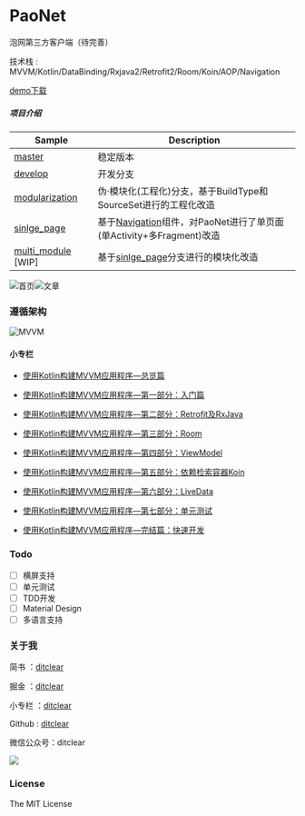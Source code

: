 # PaoNet
泡网第三方客户端（待完善）

技术栈 : MVVM/Kotlin/DataBinding/Rxjava2/Retrofit2/Room/Koin/AOP/Navigation

[demo下载](https://fabu.love/paonet)

##### 项目介绍

| Sample                                                       | Description                                                  |
| ------------------------------------------------------------ | ------------------------------------------------------------ |
| [master](https://github.com/ditclear/PaoNet)                 | 稳定版本                                                     |
| [develop](https://github.com/ditclear/PaoNet/tree/develop)   | 开发分支                                                     |
| [modularization](https://github.com/ditclear/PaoNet/tree/modularization) | 伪·模块化(工程化)分支，基于BuildType和SourceSet进行的工程化改造 |
| [sinlge_page](https://github.com/ditclear/PaoNet/tree/single_page) | 基于[Navigation](https://developer.android.google.cn/topic/libraries/architecture/navigation/navigation-implementing)组件，对PaoNet进行了单页面(单Activity+多Fragment)改造 |
| [multi_module](https://github.com/ditclear/PaoNet/tree/multi_module) [WIP] | 基于[sinlge_page](https://github.com/ditclear/PaoNet/tree/single_page)分支进行的模块化改造 |





![首页](screenshot/home.png)![文章](screenshot/article.png)



### 遵循架构

![MVVM](http://upload-images.jianshu.io/upload_images/3722695-70230207c39b8601.png?imageMogr2/auto-orient/strip%7CimageView2/2/w/1240)

#### 小专栏

- [使用Kotlin构建MVVM应用程序—总览篇](https://xiaozhuanlan.com/topic/1736458920)

- [使用Kotlin构建MVVM应用程序—第一部分：入门篇](https://xiaozhuanlan.com/topic/7590648312)

- [使用Kotlin构建MVVM应用程序—第二部分：Retrofit及RxJava](https://xiaozhuanlan.com/topic/9560382174)

- [使用Kotlin构建MVVM应用程序—第三部分：Room](https://xiaozhuanlan.com/topic/8076241593)
- [使用Kotlin构建MVVM应用程序—第四部分：ViewModel](https://xiaozhuanlan.com/topic/6705498213)
- [使用Kotlin构建MVVM应用程序—第五部分：依赖检索容器Koin](https://xiaozhuanlan.com/topic/1562439780)
- [使用Kotlin构建MVVM应用程序—第六部分：LiveData](https://xiaozhuanlan.com/topic/9753861024)
- [使用Kotlin构建MVVM应用程序—第七部分：单元测试](https://xiaozhuanlan.com/topic/9320864751)
- [使用Kotlin构建MVVM应用程序—完结篇：快速开发](https://xiaozhuanlan.com/topic/7635981042)

### Todo

- [ ] 横屏支持
- [ ] 单元测试
- [ ] TDD开发
- [ ] Material Design
- [ ] 多语言支持

### 关于我

简书 ：[ditclear](https://www.jianshu.com/u/117f1cf0c556)

掘金 ：[ditclear](https://juejin.im/user/582d601d2e958a0069bbe687)

小专栏 ：[ditclear](https://xiaozhuanlan.com/u/2493325177)

Github : [ditclear](https://github.com/ditclear)

微信公众号：ditclear

![](https://user-gold-cdn.xitu.io/2019/1/15/16850263392cad5e?w=2800&h=800&f=png&s=432121)

### License

The MIT License 


